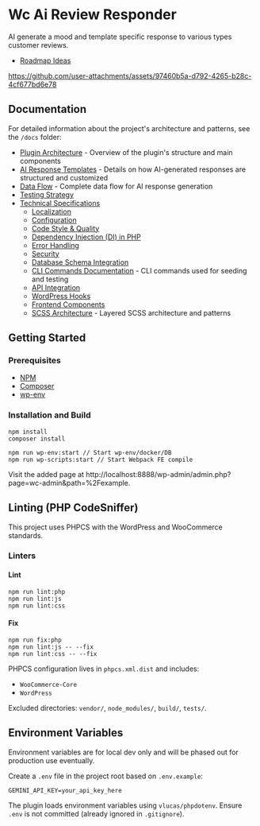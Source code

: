 # Wc Ai Review Responder

AI generate a mood and template specific response to various types customer reviews.
- [Roadmap Ideas](https://github.com/MaxwellGarceau/wc-ai-review-responder/issues)

https://github.com/user-attachments/assets/97460b5a-d792-4265-b28c-4cf677bd6e78


## Documentation

For detailed information about the project's architecture and patterns, see the `/docs` folder:

- [Plugin Architecture](docs/plugin-architecture.md) - Overview of the plugin's structure and main components
- [AI Response Templates](docs/ai-response-templates.md) - Details on how AI-generated responses are structured and customized
- [Data Flow](docs/data-flow.md) - Complete data flow for AI response generation
- [Testing Strategy](#testing-strategy)
- [Technical Specifications](#technical-specifications)
  - [Localization](#localization)
  - [Configuration](#configuration)
  - [Code Style & Quality](#code-style--quality)
  - [Dependency Injection (DI) in PHP](#dependency-injection-di-in-php)
  - [Error Handling](#error-handling)
  - [Security](#security)
  - [Database Schema Integration](#database-schema-integration)
  - [CLI Commands Documentation](docs/cli-commands.md) - CLI commands used for seeding and testing
  - [API Integration](#api-integration)
  - [WordPress Hooks](#wordpress-hooks)
  - [Frontend Components](#frontend-components)
  - [SCSS Architecture](docs/scss-architecture.md) - Layered SCSS architecture and patterns

## Getting Started

### Prerequisites

-   [NPM](https://www.npmjs.com/)
-   [Composer](https://getcomposer.org/download/)
-   [wp-env](https://developer.wordpress.org/block-editor/reference-guides/packages/packages-env/)

### Installation and Build

```
npm install
composer install

npm run wp-env:start // Start wp-env/docker/DB
npm run wp-scripts:start // Start Webpack FE compile
```

Visit the added page at http://localhost:8888/wp-admin/admin.php?page=wc-admin&path=%2Fexample.

## Linting (PHP CodeSniffer)

This project uses PHPCS with the WordPress and WooCommerce standards.

### Linters

#### Lint
```
npm run lint:php
npm run lint:js
npm run lint:css
```

#### Fix
```
npm run fix:php
npm run lint:js -- --fix
npm run lint:css -- --fix
```

PHPCS configuration lives in `phpcs.xml.dist` and includes:

-   `WooCommerce-Core`
-   `WordPress`

Excluded directories: `vendor/`, `node_modules/`, `build/`, `tests/`.

## Environment Variables
Environment variables are for local dev only and will be phased out for production use eventually.

Create a `.env` file in the project root based on `.env.example`:

```
GEMINI_API_KEY=your_api_key_here
```

The plugin loads environment variables using `vlucas/phpdotenv`. Ensure `.env` is not committed (already ignored in `.gitignore`).
